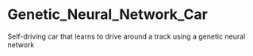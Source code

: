 # Genetic_Neural_Network_Car
Self-driving car that learns to drive around a track using a genetic neural network
